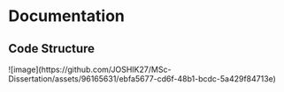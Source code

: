 <h1>Documentation</h1>

<h2>Code Structure</h2>
![image](https://github.com/JOSHIK27/MSc-Dissertation/assets/96165631/ebfa5677-cd6f-48b1-bcdc-5a429f84713e)
